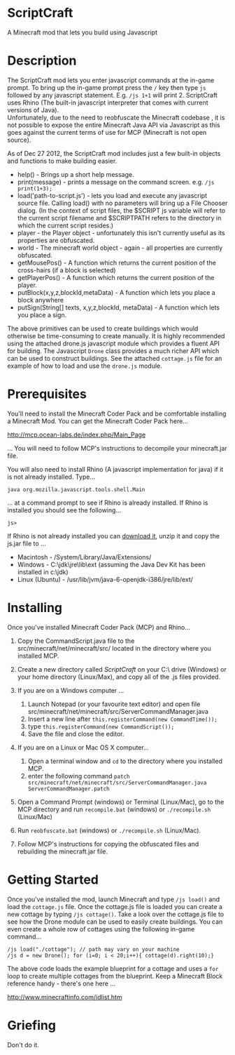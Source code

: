 ScriptCraft
===========

A Minecraft mod that lets you build using Javascript

Description
===========
The ScriptCraft mod lets you enter javascript commands at the in-game prompt. 
To bring up the in-game prompt press the `/` key then type `js ` followed by any javascript statement. 
E.g. `/js 1+1` will print 2.
ScriptCraft uses Rhino (The built-in javascript interpreter that comes with current versions of Java).  
Unfortunately, due to the need to reobfuscate the Minecraft codebase , it is not possible to expose the entire 
Minecraft Java API via Javascript as this goes against the current terms of use for MCP (Minecraft is not open source).

As of Dec 27 2012, the ScriptCraft mod includes just a few built-in objects and functions to make building easier.

 * help() - Brings up a short help message.
 * print(message) - prints a message on the command screen. e.g. `/js print(1+3);`  
 * load('path-to-script.js') - lets you load and execute any javascript source file. Calling load() with no parameters will bring up a File Chooser dialog. (In the context of script files, the $SCRIPT js variable will refer to the current script filename and $SCRIPTPATH refers to the directory in which the current script resides.)
 * player - the Player object - unfortunately this isn't currently useful as its properties are obfuscated.
 * world - The minecraft world object - again - all properties are currently obfuscated.
 * getMousePos() - A function which returns the current position of the cross-hairs (if a block is selected)
 * getPlayerPos() - A function which returns the current position of the player.
 * putBlock(x,y,z,blockId,metaData) - A function which lets you place a block anywhere
 * putSign(String[] texts, x,y,z,blockId, metaData) - A function which lets you place a sign.

The above primitives can be used to create buildings which would otherwise be time-consuming to create manually.
It is highly recommended using the attached drone.js javascript module which provides a fluent API for building. 
The Javascript `Drone` class provides a much richer API which can be used to construct buildings. See the attached
`cottage.js` file for an example of how to load and use the `drone.js` module.

Prerequisites
=============
You'll need to install the Minecraft Coder Pack and be comfortable installing a Minecraft Mod.
You can get the Minecraft Coder Pack here...

http://mcp.ocean-labs.de/index.php/Main_Page

... You will need to follow MCP's instructions to decompile your minecraft.jar file.

You will also need to install Rhino (A javascript implementation for java) if it is not already installed. Type...

    java org.mozilla.javascript.tools.shell.Main 
    
... at a command prompt to see if Rhino is already installed. If Rhino is installed you should see the following...

    js> 
    
If Rhino is not already installed you can [download it][1], unzip it and copy the js.jar file to ...

 * Macintosh - /System/Library/Java/Extensions/
 * Windows - C:\jdk\jre\lib\ext (assuming the Java Dev Kit has been installed in c:\jdk)
 * Linux (Ubuntu) - /usr/lib/jvm/java-6-openjdk-i386/jre/lib/ext/

[1]: https://developer.mozilla.org/en/RhinoDownload

Installing
==========
Once you've installed Minecraft Coder Pack (MCP) and Rhino...
 1. Copy the CommandScript.java file to the src/minecraft/net/minecraft/src/ located in the directory where you installed MCP.
 2. Create a new directory called _ScriptCraft_ on your C:\ drive (Windows) or your home directory (Linux/Max), and copy all of the .js files provided.
 3. If you are on a Windows computer ...
    1. Launch Notepad (or your favourite text editor) and open file src/minecraft/net/minecraft/src/ServerCommandManager.java
    2. Insert a new line after `this.registerCommand(new CommandTime());`
    3. type `this.registerCommand(new CommandScript());` 
    4. Save the file and close the editor.
 4. If you are on a Linux or Mac OS X computer...
    1. Open a terminal window and `cd` to the directory where you installed MCP.
    2. enter the following command `patch src/minecraft/net/minecraft/src/ServerCommandManager.java ServerCommandManager.patch` 

 5. Open a Command Prompt (windows) or Terminal (Linux/Mac), go to the MCP directory and run `recompile.bat` (windows) or `./recompile.sh` (Linux/Mac)
 6. Run `reobfuscate.bat` (windows) or `./recompile.sh` (Linux/Mac).
 7. Follow MCP's instructions for copying the obfuscated files and rebuilding the minecraft.jar file.

Getting Started
===============
Once you've installed the mod, launch Minecraft and type `/js load()` and load the `cottage.js` file. Once the cottage.js file is loaded you can create a new cottage by typing `/js cottage()`.
Take a look over the cottage.js file to see how the Drone module can be used to easily create buildings. You can even create a whole row of cottages using the following in-game command...

    /js load("./cottage"); // path may vary on your machine
    /js d = new Drone(); for (i=0; i < 20;i++){ cottage(d).right(10);}

The above code loads the example blueprint for a cottage and uses a `for` loop to create multiple cottages 
from the blueprint. Keep a Minecraft Block reference handy - there's one here ...

http://www.minecraftinfo.com/idlist.htm

Griefing
========
Don't do it.


